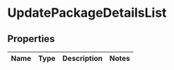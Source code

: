 
# UpdatePackageDetailsList

## Properties
Name | Type | Description | Notes
------------ | ------------- | ------------- | -------------



